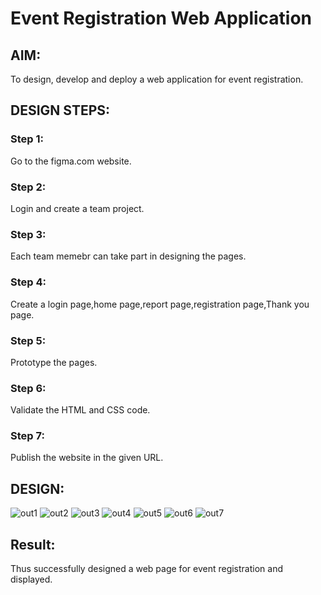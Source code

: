 # Event Registration Web Application

## AIM:
To design, develop and deploy a web application for event registration.

## DESIGN STEPS:

### Step 1:
Go to the figma.com website.

### Step 2:
Login and create a team project.

### Step 3:
Each team memebr can take part in designing the pages.

### Step 4:
Create a login page,home page,report page,registration page,Thank you page.

### Step 5:
Prototype the pages.
### Step 6:


Validate the HTML and CSS code.

### Step 7:

Publish the website in the given URL.

## DESIGN:
![out1](https://user-images.githubusercontent.com/119560117/215277761-968bf298-a77f-42a1-be4b-460955beba8d.png)
![out2](https://user-images.githubusercontent.com/119560117/215277763-a6832a0c-e961-45bb-9bcd-77ebf3cf8105.png)
![out3](https://user-images.githubusercontent.com/119560117/215277765-0c12bd30-cf2c-49d0-ab36-885f3dd6c578.png)
![out4](https://user-images.githubusercontent.com/119560117/215277769-5411a220-b0f4-4062-985a-d9061e91d73e.png)
![out5](https://user-images.githubusercontent.com/119560117/215277770-156c9cd8-5aae-4fdc-b9d5-616a73b2bb42.png)
![out6](https://user-images.githubusercontent.com/119560117/215277772-97b0f4e1-d373-409b-9cd1-905a7aff5293.png)
![out7](https://user-images.githubusercontent.com/119560117/215277773-68bd1c47-5762-49b6-a805-5e22a3ac7e7c.png)

## Result:

Thus successfully designed a web page for event registration and displayed.


